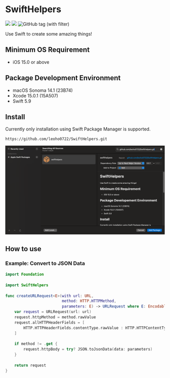 # SwiftHelpers

[![](https://img.shields.io/endpoint?url=https%3A%2F%2Fswiftpackageindex.com%2Fapi%2Fpackages%2Fleoho0722%2FSwiftHelpers%2Fbadge%3Ftype%3Dswift-versions)](https://swiftpackageindex.com/leoho0722/SwiftHelpers)
[![](https://img.shields.io/endpoint?url=https%3A%2F%2Fswiftpackageindex.com%2Fapi%2Fpackages%2Fleoho0722%2FSwiftHelpers%2Fbadge%3Ftype%3Dplatforms)](https://swiftpackageindex.com/leoho0722/SwiftHelpers)
![GitHub tag (with filter)](https://img.shields.io/github/v/tag/leoho0722/SwiftHelpers?label=Release)

Use Swift to create some amazing things!

## Minimum OS Requirement

* iOS 15.0 or above

## Package Development Environment

* macOS Sonoma 14.1 (23B74)
* Xcode 15.0.1 (15A507)
* Swift 5.9

## Install

Currently only installation using Swift Package Manager is supported.

```git
https://github.com/leoho0722/SwiftHelpers.git
```

![Install](./Assets/Install.png)

## How to use

### Example: Convert to JSON Data

```swift
import Foundation

import SwiftHelpers

func createURLRequest<E>(with url: URL,
                         method: HTTP.HTTPMethod,
                         parameters: E) -> URLRequest where E: Encodable {
    var request = URLRequest(url: url)
    request.httpMethod = method.rawValue
    request.allHTTPHeaderFields = [
        HTTP.HTTPHeaderFields.contentType.rawValue : HTTP.HTTPContentType.json.rawValue
    ]
    
    if method != .get {
        request.httpBody = try? JSON.toJsonData(data: parameters)
    }
    
    return request
}
```
